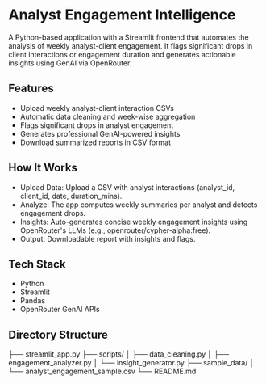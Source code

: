 # Analyst Engagement Intelligence

A Python-based application with a Streamlit frontend that automates the analysis of weekly analyst-client engagement. It flags significant drops in client interactions or engagement duration and generates actionable insights using GenAI via OpenRouter.

## Features
- Upload weekly analyst-client interaction CSVs
- Automatic data cleaning and week-wise aggregation
- Flags significant drops in analyst engagement
- Generates professional GenAI-powered insights
- Download summarized reports in CSV format

## How It Works
- Upload Data: Upload a CSV with analyst interactions (analyst_id, client_id, date, duration_mins).
- Analyze: The app computes weekly summaries per analyst and detects engagement drops.
- Insights: Auto-generates concise weekly engagement insights using OpenRouter's LLMs (e.g., openrouter/cypher-alpha:free).
- Output: Downloadable report with insights and flags.

## Tech Stack
- Python
- Streamlit
- Pandas
- OpenRouter GenAI APIs

## Directory Structure

├── streamlit_app.py
├── scripts/
│   ├── data_cleaning.py
│   ├── engagement_analyzer.py
│   └── insight_generator.py
├── sample_data/
│   └── analyst_engagement_sample.csv
└── README.md




